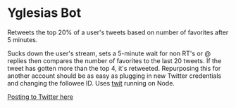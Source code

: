 # Yglesias Bot

Retweets the top 20% of a user's tweets based on number of favorites after 5 minutes.

Sucks down the user's stream, sets a 5-minute wait for non RT's or @ replies then compares the number of favorites to the last 20 tweets. If the tweet has gotten more than the top 4, it's retweeted. Repurposing this for another account should be as easy as plugging in new Twitter credentials and changing the followee ID. Uses [twit](https:www.npmjs.com/package/twit) running on Node.

[Posting to Twitter here](https://twitter.com/yglesias_bot)
